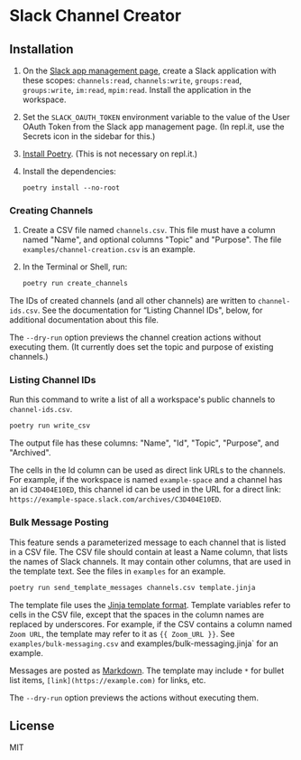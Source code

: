 # Slack Channel Creator

## Installation

1. On the [Slack app management page](https://api.slack.com/apps), create a
   Slack application with these scopes: `channels:read`, `channels:write`,
   `groups:read`, `groups:write`, `im:read`, `mpim:read`. Install the
   application in the workspace.

2. Set the `SLACK_OAUTH_TOKEN` environment variable to the value of the User
   OAuth Token from the Slack app management page. (In repl.it, use the Secrets
   icon in the sidebar for this.)

3. [Install Poetry](http://python-poetry.org/docs/). (This is not necessary on repl.it.)

4. Install the dependencies:

   `poetry install --no-root`

### Creating Channels

1. Create a CSV file named `channels.csv`. This file must have a column named "Name", and
   optional columns "Topic" and "Purpose". The file `examples/channel-creation.csv` is an
   example.

2. In the Terminal or Shell, run:

   ```sh
   poetry run create_channels
   ```

The IDs of created channels (and all other channels) are written to
`channel-ids.csv`. See the documentation for “Listing Channel IDs", below, for
additional documentation about this file.

The `--dry-run` option previews the channel creation actions without executing
them. (It currently does set the topic and purpose of existing channels.)

### Listing Channel IDs

Run this command to write a list of all a workspace's public channels to `channel-ids.csv`.

```sh
poetry run write_csv
```

The output file has these columns: "Name", "Id", "Topic", "Purpose", and "Archived".

The cells in the Id column can be used as direct link URLs to the channels. For
example, if the workspace is named `example-space` and a channel has an id
`C3D404E10ED`, this channel id can be used in the URL for a direct link:
`https://example-space.slack.com/archives/C3D404E10ED`.

### Bulk Message Posting

This feature sends a parameterized message to each channel that is listed in a
CSV file. The CSV file should contain at least a Name column, that lists the
names of Slack channels. It may contain other columns, that are used in the
template text. See the files in `examples` for an example.

```sh
poetry run send_template_messages channels.csv template.jinja
```

The template file uses the [Jinja template
format](https://jinja.palletsprojects.com/en/3.0.x/templates/). Template
variables refer to cells in the CSV file, except that the spaces in the column
names are replaced by underscores. For example, if the CSV contains a column
named `Zoom URL`, the template may refer to it as `{{ Zoom_URL }}`. See
`examples/bulk-messaging.csv`  and examples/bulk-messaging.jinja` for an example.

Messages are posted as [Markdown](https://www.markdownguide.org/tools/slack/). The template may include `*` for bullet list items, `[link](https://example.com)` for links, etc.

The `--dry-run` option previews the actions without executing them.

## License

MIT
